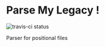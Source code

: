 Parse My Legacy !
=================

![travis-ci status](https://travis-ci.org/parsemylegacy/parsemylegacy.svg?branch=master)

Parser for positional files


